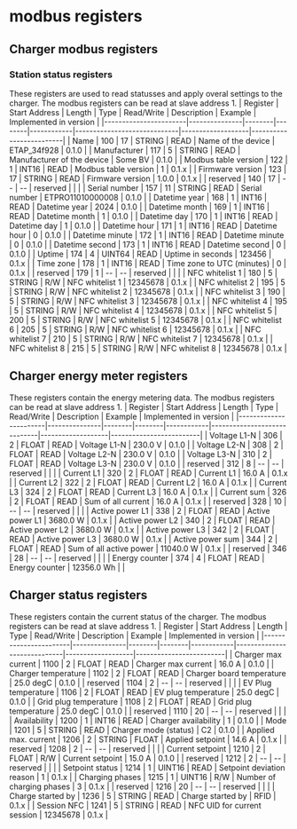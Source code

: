 # modbus registers
## Charger modbus registers
### Station status registers
These registers are used to read statusses and apply overal settings to the charger. The modbus registers can be read at slave address 1.
| Register              | Start Address | Length | Type   | Read/Write | Description                 | Example           |  Implemented in version |
|-----------------------|---------------|--------|--------|------------|-----------------------------|-------------------|-------------------------|
| Name                  | 100           | 17     | STRING | READ       | Name of the device          | ETAP_34f928       | 0.1.0                   |
| Manufacturer          | 117           | 5      | STRING | READ       | Manufacturer of the device  | Some BV           | 0.1.0                   |
| Modbus table version  | 122           | 1      | INT16  | READ       | Modbus table version        | 1                 | 0.1.x                   |
| Firmware version      | 123           | 17     | STRING | READ       | Firmware version            | 1.0.0             | 0.1.x                   |
| reserved              | 140           | 17     | --     | --         | reserved                    |                   |                         |
| Serial number         | 157           | 11     | STRING | READ       | Serial number               | ETPRO11010000008  | 0.1.0                   |
| Datetime year         | 168           | 1      | INT16  | READ       | Datetime year               | 2024              | 0.1.0                   |
| Datetime month        | 169           | 1      | INT16  | READ       | Datetime month              | 1                 | 0.1.0                   |
| Datetime day          | 170           | 1      | INT16  | READ       | Datetime day                | 1                 | 0.1.0                   |
| Datetime hour         | 171           | 1      | INT16  | READ       | Datetime hour               | 0                 | 0.1.0                   |
| Datetime minute       | 172           | 1      | INT16  | READ       | Datetime minute             | 0                 | 0.1.0                   |
| Datetime second       | 173           | 1      | INT16  | READ       | Datetime second             | 0                 | 0.1.0                   |
| Uptime                | 174           | 4      | UINT64 | READ       | Uptime in seconds           | 123456            | 0.1.x                   |
| Time zone             | 178           | 1      | INT16  | READ       | Time zone to UTC (minutes)  | 0                 | 0.1.x                   |
| reserved              | 179           | 1      | --     | --         | reserved                    |                   |                         |
| NFC whitelist 1       | 180           | 5      | STRING | R/W        | NFC whitelist 1             | 12345678          | 0.1.x                   |
| NFC whitelist 2       | 195           | 5      | STRING | R/W        | NFC whitelist 2             | 12345678          | 0.1.x                   |
| NFC whitelist 3       | 190           | 5      | STRING | R/W        | NFC whitelist 3             | 12345678          | 0.1.x                   |
| NFC whitelist 4       | 195           | 5      | STRING | R/W        | NFC whitelist 4             | 12345678          | 0.1.x                   |
| NFC whitelist 5       | 200           | 5      | STRING | R/W        | NFC whitelist 5             | 12345678          | 0.1.x                   |
| NFC whitelist 6       | 205           | 5      | STRING | R/W        | NFC whitelist 6             | 12345678          | 0.1.x                   |
| NFC whitelist 7       | 210           | 5      | STRING | R/W        | NFC whitelist 7             | 12345678          | 0.1.x                   |
| NFC whitelist 8       | 215           | 5      | STRING | R/W        | NFC whitelist 8             | 12345678          | 0.1.x                   |


## Charger energy meter registers
These registers contain the energy metering data. The modbus registers can be read at slave address 1.
| Register              | Start Address | Length | Type   | Read/Write | Description                 | Example           |  Implemented in version |
|-----------------------|---------------|--------|--------|------------|-----------------------------|-------------------|-------------------------|
| Voltage L1-N          | 306           | 2      | FLOAT  | READ       | Voltage L1-N                | 230.0 V           | 0.1.0                   |
| Voltage L2-N          | 308           | 2      | FLOAT  | READ       | Voltage L2-N                | 230.0 V           | 0.1.0                   |
| Voltage L3-N          | 310           | 2      | FLOAT  | READ       | Voltage L3-N                | 230.0 V           | 0.1.0                   |
| reserved              | 312           | 8      | --     | --         | reserved                    |                   |                         |
| Current L1            | 320           | 2      | FLOAT  | READ       | Current L1                  | 16.0 A            | 0.1.x                   |
| Current L2            | 322           | 2      | FLOAT  | READ       | Current L2                  | 16.0 A            | 0.1.x                   |
| Current L3            | 324           | 2      | FLOAT  | READ       | Current L3                  | 16.0 A            | 0.1.x                   |
| Current sum           | 326           | 2      | FLOAT  | READ       | Sum of all current          | 16.0 A            | 0.1.x                   |
| reserved              | 328           | 10     | --     | --         | reserved                    |                   |                         |
| Active power L1       | 338           | 2      | FLOAT  | READ       | Active power L1             | 3680.0 W          | 0.1.x                   |
| Active power L2       | 340           | 2      | FLOAT  | READ       | Active power L2             | 3680.0 W          | 0.1.x                   |
| Active power L3       | 342           | 2      | FLOAT  | READ       | Active power L3             | 3680.0 W          | 0.1.x                   |
| Active power sum      | 344           | 2      | FLOAT  | READ       | Sum of all active power     | 11040.0 W         | 0.1.x                   |
| reserved              | 346           | 28     | --     | --         | reserved                    |                   |                         |
| Energy counter        | 374           | 4      | FLOAT  | READ       | Energy counter              | 12356.0 Wh        |                         |

## Charger status registers
These registers contain the current status of the charger. The modbus registers can be read at slave address 1.
| Register              | Start Address | Length | Type   | Read/Write | Description                 | Example           | Implemented in version  |
|-----------------------|---------------|--------|--------|------------|-----------------------------|-------------------|-------------------------|
| Charger max current   | 1100          | 2      | FLOAT  | READ       | Charger max current         | 16.0 A            | 0.1.0                   |
| Charger temperature   | 1102          | 2      | FLOAT  | READ       | Charger board temperature   | 25.0 degC         | 0.1.0                   |
| reserved              | 1104          | 2      | --     | --         | reserved                    |                   |                         |
| EV Plug temperature   | 1106          | 2      | FLOAT  | READ       | EV plug temperature         | 25.0 degC         | 0.1.0                   |
| Grid plug temperature | 1108          | 2      | FLOAT  | READ       | Grid plug temperature       | 25.0 degC         | 0.1.0                   |
| reserved              | 1110          | 20     | --     | --         | reserved                    |                   |                         |
| Availability          | 1200          | 1      | INT16  | READ       | Charger availability        | 1                 | 0.1.0                   |
| Mode                  | 1201          | 5      | STRING | READ       | Charger mode (status)       | C2                | 0.1.0                   |
| Applied max. current  | 1206          | 2      | STRING | FLOAT      | Applied setpoint            | 14.6 A            | 0.1.x                   |
| reserved              | 1208          | 2      | --     | --         | reserved                    |                   |                         |
| Current setpoint      | 1210          | 2      | FLOAT  | R/W        | Current setpoint            | 15.0 A            | 0.1.0                   |
| reserved              | 1212          | 2      | --     | --         | reserved                    |                   |                         |
| Setpoint status       | 1214          | 1      | UINT16 | READ       | Setpoint deviation reason   | 1                 | 0.1.x                   |
| Charging phases       | 1215          | 1      | UINT16 | R/W        | Number of charging phases   | 3                 | 0.1.x                   |
| reserved              | 1216          | 20     | --     | --         | reserved                    |                   |                         |
| Charge started by     | 1236          | 5      | STRING | READ       | Charge started by           | RFID              | 0.1.x                   |
| Session NFC           | 1241          | 5      | STRING | READ       | NFC UID for current session | 12345678          | 0.1.x                   |
